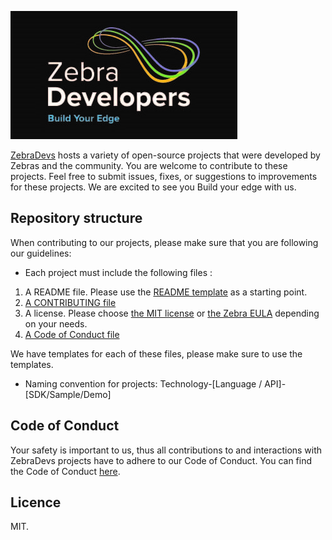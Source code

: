 
![](zebra-developer-logo-github.jpg)

[ZebraDevs](https://github.com/ZebraDevs) hosts a variety of open-source projects that were developed by Zebras and the community. You are welcome to contribute to these projects. Feel free to submit issues, fixes, or suggestions to improvements for these projects.
We are excited to see you Build your edge with us.

## Repository structure
When contributing to our projects, please make sure that you are following our guidelines: 
* Each project must include the following files : 
1. A README file. Please use the [README template](README_Template.md) as a starting point. 
2. [A CONTRIBUTING file](CONTRIBUTING.md)
3. A license. Please choose [the MIT license](LICENSE.txt) or [the Zebra EULA](ZEBRA_EULA_LICENSE.md) depending on your needs. 
4. [A Code of Conduct file](Code_of_Conduct.md)

We have templates for each of these files, please make sure to use the templates.
* Naming convention for projects: Technology-[Language / API]-[SDK/Sample/Demo]

## Code of Conduct
Your safety is important to us, thus all contributions to and interactions with ZebraDevs projects have to adhere to our Code of Conduct.
You can find the Code of Conduct [here](Code_of_Conduct.md).

## Licence
MIT.
